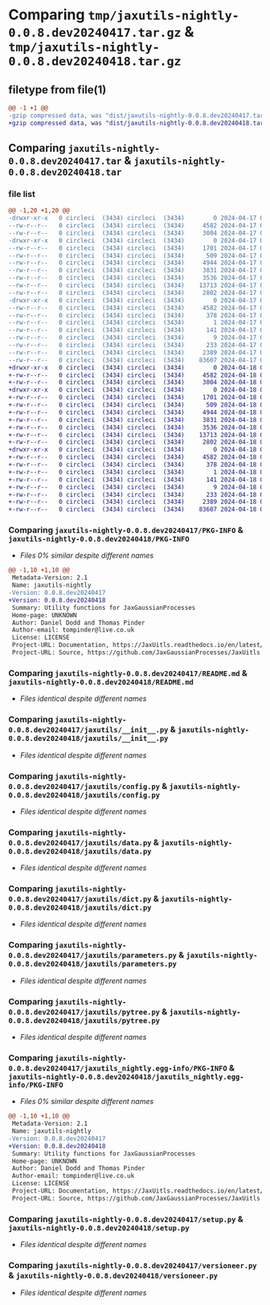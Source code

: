 # Comparing `tmp/jaxutils-nightly-0.0.8.dev20240417.tar.gz` & `tmp/jaxutils-nightly-0.0.8.dev20240418.tar.gz`

## filetype from file(1)

```diff
@@ -1 +1 @@
-gzip compressed data, was "dist/jaxutils-nightly-0.0.8.dev20240417.tar", last modified: Wed Apr 17 00:06:40 2024, max compression
+gzip compressed data, was "dist/jaxutils-nightly-0.0.8.dev20240418.tar", last modified: Thu Apr 18 00:06:38 2024, max compression
```

## Comparing `jaxutils-nightly-0.0.8.dev20240417.tar` & `jaxutils-nightly-0.0.8.dev20240418.tar`

### file list

```diff
@@ -1,20 +1,20 @@
-drwxr-xr-x   0 circleci  (3434) circleci  (3434)        0 2024-04-17 00:06:40.173078 jaxutils-nightly-0.0.8.dev20240417/
--rw-r--r--   0 circleci  (3434) circleci  (3434)     4582 2024-04-17 00:06:40.173078 jaxutils-nightly-0.0.8.dev20240417/PKG-INFO
--rw-r--r--   0 circleci  (3434) circleci  (3434)     3004 2024-04-17 00:06:32.000000 jaxutils-nightly-0.0.8.dev20240417/README.md
-drwxr-xr-x   0 circleci  (3434) circleci  (3434)        0 2024-04-17 00:06:40.181078 jaxutils-nightly-0.0.8.dev20240417/jaxutils/
--rw-r--r--   0 circleci  (3434) circleci  (3434)     1701 2024-04-17 00:06:32.000000 jaxutils-nightly-0.0.8.dev20240417/jaxutils/__init__.py
--rw-r--r--   0 circleci  (3434) circleci  (3434)      509 2024-04-17 00:06:40.181078 jaxutils-nightly-0.0.8.dev20240417/jaxutils/_version.py
--rw-r--r--   0 circleci  (3434) circleci  (3434)     4944 2024-04-17 00:06:32.000000 jaxutils-nightly-0.0.8.dev20240417/jaxutils/config.py
--rw-r--r--   0 circleci  (3434) circleci  (3434)     3831 2024-04-17 00:06:32.000000 jaxutils-nightly-0.0.8.dev20240417/jaxutils/data.py
--rw-r--r--   0 circleci  (3434) circleci  (3434)     3536 2024-04-17 00:06:32.000000 jaxutils-nightly-0.0.8.dev20240417/jaxutils/dict.py
--rw-r--r--   0 circleci  (3434) circleci  (3434)    13713 2024-04-17 00:06:32.000000 jaxutils-nightly-0.0.8.dev20240417/jaxutils/parameters.py
--rw-r--r--   0 circleci  (3434) circleci  (3434)     2802 2024-04-17 00:06:32.000000 jaxutils-nightly-0.0.8.dev20240417/jaxutils/pytree.py
-drwxr-xr-x   0 circleci  (3434) circleci  (3434)        0 2024-04-17 00:06:40.173078 jaxutils-nightly-0.0.8.dev20240417/jaxutils_nightly.egg-info/
--rw-r--r--   0 circleci  (3434) circleci  (3434)     4582 2024-04-17 00:06:40.000000 jaxutils-nightly-0.0.8.dev20240417/jaxutils_nightly.egg-info/PKG-INFO
--rw-r--r--   0 circleci  (3434) circleci  (3434)      378 2024-04-17 00:06:40.000000 jaxutils-nightly-0.0.8.dev20240417/jaxutils_nightly.egg-info/SOURCES.txt
--rw-r--r--   0 circleci  (3434) circleci  (3434)        1 2024-04-17 00:06:40.000000 jaxutils-nightly-0.0.8.dev20240417/jaxutils_nightly.egg-info/dependency_links.txt
--rw-r--r--   0 circleci  (3434) circleci  (3434)      141 2024-04-17 00:06:40.000000 jaxutils-nightly-0.0.8.dev20240417/jaxutils_nightly.egg-info/requires.txt
--rw-r--r--   0 circleci  (3434) circleci  (3434)        9 2024-04-17 00:06:40.000000 jaxutils-nightly-0.0.8.dev20240417/jaxutils_nightly.egg-info/top_level.txt
--rw-r--r--   0 circleci  (3434) circleci  (3434)      233 2024-04-17 00:06:40.181078 jaxutils-nightly-0.0.8.dev20240417/setup.cfg
--rw-r--r--   0 circleci  (3434) circleci  (3434)     2389 2024-04-17 00:06:32.000000 jaxutils-nightly-0.0.8.dev20240417/setup.py
--rw-r--r--   0 circleci  (3434) circleci  (3434)    83607 2024-04-17 00:06:32.000000 jaxutils-nightly-0.0.8.dev20240417/versioneer.py
+drwxr-xr-x   0 circleci  (3434) circleci  (3434)        0 2024-04-18 00:06:38.469573 jaxutils-nightly-0.0.8.dev20240418/
+-rw-r--r--   0 circleci  (3434) circleci  (3434)     4582 2024-04-18 00:06:38.469573 jaxutils-nightly-0.0.8.dev20240418/PKG-INFO
+-rw-r--r--   0 circleci  (3434) circleci  (3434)     3004 2024-04-18 00:06:30.000000 jaxutils-nightly-0.0.8.dev20240418/README.md
+drwxr-xr-x   0 circleci  (3434) circleci  (3434)        0 2024-04-18 00:06:38.469573 jaxutils-nightly-0.0.8.dev20240418/jaxutils/
+-rw-r--r--   0 circleci  (3434) circleci  (3434)     1701 2024-04-18 00:06:30.000000 jaxutils-nightly-0.0.8.dev20240418/jaxutils/__init__.py
+-rw-r--r--   0 circleci  (3434) circleci  (3434)      509 2024-04-18 00:06:38.469573 jaxutils-nightly-0.0.8.dev20240418/jaxutils/_version.py
+-rw-r--r--   0 circleci  (3434) circleci  (3434)     4944 2024-04-18 00:06:30.000000 jaxutils-nightly-0.0.8.dev20240418/jaxutils/config.py
+-rw-r--r--   0 circleci  (3434) circleci  (3434)     3831 2024-04-18 00:06:30.000000 jaxutils-nightly-0.0.8.dev20240418/jaxutils/data.py
+-rw-r--r--   0 circleci  (3434) circleci  (3434)     3536 2024-04-18 00:06:30.000000 jaxutils-nightly-0.0.8.dev20240418/jaxutils/dict.py
+-rw-r--r--   0 circleci  (3434) circleci  (3434)    13713 2024-04-18 00:06:30.000000 jaxutils-nightly-0.0.8.dev20240418/jaxutils/parameters.py
+-rw-r--r--   0 circleci  (3434) circleci  (3434)     2802 2024-04-18 00:06:30.000000 jaxutils-nightly-0.0.8.dev20240418/jaxutils/pytree.py
+drwxr-xr-x   0 circleci  (3434) circleci  (3434)        0 2024-04-18 00:06:38.469573 jaxutils-nightly-0.0.8.dev20240418/jaxutils_nightly.egg-info/
+-rw-r--r--   0 circleci  (3434) circleci  (3434)     4582 2024-04-18 00:06:38.000000 jaxutils-nightly-0.0.8.dev20240418/jaxutils_nightly.egg-info/PKG-INFO
+-rw-r--r--   0 circleci  (3434) circleci  (3434)      378 2024-04-18 00:06:38.000000 jaxutils-nightly-0.0.8.dev20240418/jaxutils_nightly.egg-info/SOURCES.txt
+-rw-r--r--   0 circleci  (3434) circleci  (3434)        1 2024-04-18 00:06:38.000000 jaxutils-nightly-0.0.8.dev20240418/jaxutils_nightly.egg-info/dependency_links.txt
+-rw-r--r--   0 circleci  (3434) circleci  (3434)      141 2024-04-18 00:06:38.000000 jaxutils-nightly-0.0.8.dev20240418/jaxutils_nightly.egg-info/requires.txt
+-rw-r--r--   0 circleci  (3434) circleci  (3434)        9 2024-04-18 00:06:38.000000 jaxutils-nightly-0.0.8.dev20240418/jaxutils_nightly.egg-info/top_level.txt
+-rw-r--r--   0 circleci  (3434) circleci  (3434)      233 2024-04-18 00:06:38.469573 jaxutils-nightly-0.0.8.dev20240418/setup.cfg
+-rw-r--r--   0 circleci  (3434) circleci  (3434)     2389 2024-04-18 00:06:30.000000 jaxutils-nightly-0.0.8.dev20240418/setup.py
+-rw-r--r--   0 circleci  (3434) circleci  (3434)    83607 2024-04-18 00:06:30.000000 jaxutils-nightly-0.0.8.dev20240418/versioneer.py
```

### Comparing `jaxutils-nightly-0.0.8.dev20240417/PKG-INFO` & `jaxutils-nightly-0.0.8.dev20240418/PKG-INFO`

 * *Files 0% similar despite different names*

```diff
@@ -1,10 +1,10 @@
 Metadata-Version: 2.1
 Name: jaxutils-nightly
-Version: 0.0.8.dev20240417
+Version: 0.0.8.dev20240418
 Summary: Utility functions for JaxGaussianProcesses
 Home-page: UNKNOWN
 Author: Daniel Dodd and Thomas Pinder
 Author-email: tompinder@live.co.uk
 License: LICENSE
 Project-URL: Documentation, https://JaxUitls.readthedocs.io/en/latest/
 Project-URL: Source, https://github.com/JaxGaussianProcesses/JaxUitls
```

### Comparing `jaxutils-nightly-0.0.8.dev20240417/README.md` & `jaxutils-nightly-0.0.8.dev20240418/README.md`

 * *Files identical despite different names*

### Comparing `jaxutils-nightly-0.0.8.dev20240417/jaxutils/__init__.py` & `jaxutils-nightly-0.0.8.dev20240418/jaxutils/__init__.py`

 * *Files identical despite different names*

### Comparing `jaxutils-nightly-0.0.8.dev20240417/jaxutils/config.py` & `jaxutils-nightly-0.0.8.dev20240418/jaxutils/config.py`

 * *Files identical despite different names*

### Comparing `jaxutils-nightly-0.0.8.dev20240417/jaxutils/data.py` & `jaxutils-nightly-0.0.8.dev20240418/jaxutils/data.py`

 * *Files identical despite different names*

### Comparing `jaxutils-nightly-0.0.8.dev20240417/jaxutils/dict.py` & `jaxutils-nightly-0.0.8.dev20240418/jaxutils/dict.py`

 * *Files identical despite different names*

### Comparing `jaxutils-nightly-0.0.8.dev20240417/jaxutils/parameters.py` & `jaxutils-nightly-0.0.8.dev20240418/jaxutils/parameters.py`

 * *Files identical despite different names*

### Comparing `jaxutils-nightly-0.0.8.dev20240417/jaxutils/pytree.py` & `jaxutils-nightly-0.0.8.dev20240418/jaxutils/pytree.py`

 * *Files identical despite different names*

### Comparing `jaxutils-nightly-0.0.8.dev20240417/jaxutils_nightly.egg-info/PKG-INFO` & `jaxutils-nightly-0.0.8.dev20240418/jaxutils_nightly.egg-info/PKG-INFO`

 * *Files 0% similar despite different names*

```diff
@@ -1,10 +1,10 @@
 Metadata-Version: 2.1
 Name: jaxutils-nightly
-Version: 0.0.8.dev20240417
+Version: 0.0.8.dev20240418
 Summary: Utility functions for JaxGaussianProcesses
 Home-page: UNKNOWN
 Author: Daniel Dodd and Thomas Pinder
 Author-email: tompinder@live.co.uk
 License: LICENSE
 Project-URL: Documentation, https://JaxUitls.readthedocs.io/en/latest/
 Project-URL: Source, https://github.com/JaxGaussianProcesses/JaxUitls
```

### Comparing `jaxutils-nightly-0.0.8.dev20240417/setup.py` & `jaxutils-nightly-0.0.8.dev20240418/setup.py`

 * *Files identical despite different names*

### Comparing `jaxutils-nightly-0.0.8.dev20240417/versioneer.py` & `jaxutils-nightly-0.0.8.dev20240418/versioneer.py`

 * *Files identical despite different names*

